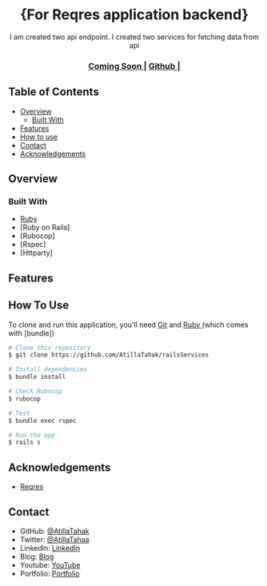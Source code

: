 <!-- Please update value in the {}  -->

<h1 align="center">{For Reqres application backend}</h1>

<div align="center">
   I am created two api endpoint. I created two services for fetching data from api
</div>

<div align="center">
  <h3>
    <a href="/">
      Coming Soon
    </a>
    <span> | </span>
    <a href="https://github.com/AtillaTahak/railsServices">
      Github
    </a>
    <span> | </span>      
    </a>
  </h3>
</div>

<!-- TABLE OF CONTENTS -->

## Table of Contents

- [Overview](#overview)
  - [Built With](#built-with)
- [Features](#features)
- [How to use](#how-to-use)
- [Contact](#contact)
- [Acknowledgements](#acknowledgements)

<!-- OVERVIEW -->

## Overview



### Built With

<!-- This section should list any major frameworks that you built your project using. Here are a few examples.-->

- [Ruby ](https://www.ruby-lang.org/en/) 
- [Ruby on Rails]
- [Rubocop]
- [Rspec]
- [Httparty]

## Features


## How To Use

<!-- Example: -->

To clone and run this application, you'll need [Git](https://git-scm.com) and [Ruby ](https://www.ruby-lang.org/en/) (which comes with [bundle])

```bash
# Clone this repository
$ git clone https://github.com/AtillaTahak/railsServices

# Install dependencies
$ bundle install

# Check Rubocop
$ rubocop

# Test 
$ bundle exec rspec

# Run the app
$ rails s
```

## Acknowledgements

<!-- This section should list any articles or add-ons/plugins that helps you to complete the project. This is optional but it will help you in the future. For example -->

- [Reqres](https://reqres.in/)

## Contact

- GitHub: [@AtillaTahak](https://github.com/AtillaTahak)
- Twitter: [@AtillaTahaa](https://twitter.com/AtillaTahaa)
- LinkedIn: [LinkedIn](https://www.linkedin.com/in/atilla-taha-kördüğüm-a93702186/)
- Blog: [Blog](atillataha.blogspot.com)
- Youtube: [YouTube](https://www.youtube.com/channel/UCmoD0x4Z9vdG2PCsI5p8FYg)
- Portfolio: [Portfolio](https://atillataha.netlify.app)
